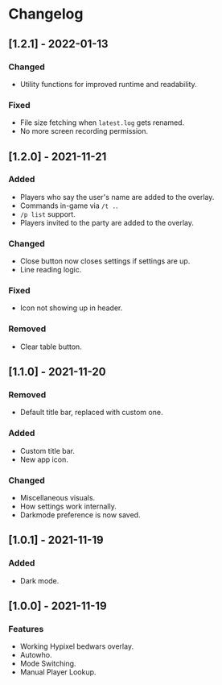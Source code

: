 # Changelog

## [1.2.1] - 2022-01-13
### Changed
 - Utility functions for improved runtime and readability.
### Fixed
 - File size fetching when `latest.log` gets renamed.
 - No more screen recording permission.

## [1.2.0] - 2021-11-21
### Added
 - Players who say the user's name are added to the overlay.
 - Commands in-game via `/t .`.
 - `/p list` support.
 - Players invited to the party are added to the overlay.
### Changed
 - Close button now closes settings if settings are up.
 - Line reading logic.
### Fixed
 - Icon not showing up in header.
### Removed
 - Clear table button.

## [1.1.0] - 2021-11-20
### Removed
 - Default title bar, replaced with custom one.
### Added
 - Custom title bar.
 - New app icon.
### Changed
 - Miscellaneous visuals.
 - How settings work internally.
 - Darkmode preference is now saved.

## [1.0.1] - 2021-11-19
### Added
 - Dark mode.

## [1.0.0] - 2021-11-19
### Features
 - Working Hypixel bedwars overlay.
 - Autowho.
 - Mode Switching.
 - Manual Player Lookup.
